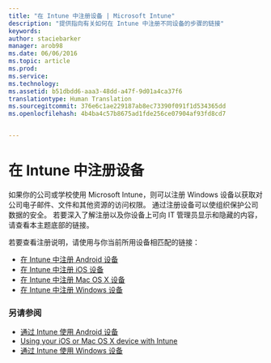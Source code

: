```yaml
---
title: "在 Intune 中注册设备 | Microsoft Intune"
description: "提供指向有关如何在 Intune 中注册不同设备的步骤的链接"
keywords: 
author: staciebarker
manager: arob98
ms.date: 06/06/2016
ms.topic: article
ms.prod: 
ms.service: 
ms.technology: 
ms.assetid: b51dbdd6-aaa3-48dd-a47f-9d01a4ca37f6
translationtype: Human Translation
ms.sourcegitcommit: 376e6c1ae229187ab8ec73390f091f1d534365dd
ms.openlocfilehash: 4b4ba4c57b8675ad1fde256ce07904af93fd8cd7


---
```


# 在 Intune 中注册设备

如果你的公司或学校使用 Microsoft Intune，则可以注册 Windows 设备以获取对公司电子邮件、文件和其他资源的访问权限。 通过注册设备可以使组织保护公司数据的安全。 若要深入了解注册以及你设备上可向 IT 管理员显示和隐藏的内容，请查看本主题底部的链接。

若要查看注册说明，请使用与你当前所用设备相匹配的链接：

- [在 Intune 中注册 Android 设备](enroll-your-device-in-Intune-android.md)</br>
- [在 Intune 中注册 iOS 设备](enroll-your-device-in-intune-ios.md)</br>
- [在 Intune 中注册 Mac OS X 设备](enroll-your-device-in-intune-mac-os-x.md)</br>
- [在 Intune 中注册 Windows 设备](enroll-your-device-in-intune-windows.md)</br>

### 另请参阅
- [通过 Intune 使用 Android 设备](using-your-android-device-with-intune.md)</br>
- [Using your iOS or Mac OS X device with Intune](using-your-ios-or-mac-os-x-device-with-intune.md)</br>
- [通过 Intune 使用 Windows 设备](using-your-windows-device-with-intune.md)


<!--HONumber=Jul16_HO3-->


